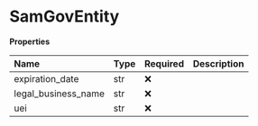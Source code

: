 # SamGovEntity

**Properties**

| Name                | Type | Required | Description |
| :------------------ | :--- | :------- | :---------- |
| expiration_date     | str  | ❌       |             |
| legal_business_name | str  | ❌       |             |
| uei                 | str  | ❌       |             |

<!-- This file was generated by liblab | https://liblab.com/ -->
